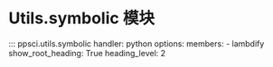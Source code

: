 # Utils.symbolic 模块

::: ppsci.utils.symbolic
    handler: python
    options:
      members:
        - lambdify
      show_root_heading: True
      heading_level: 2
